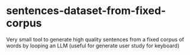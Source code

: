 # sentences-dataset-from-fixed-corpus
Very small tool to generate high quality sentences from a fixed corpus of words by looping an LLM (useful for generate user study for keyboard)
